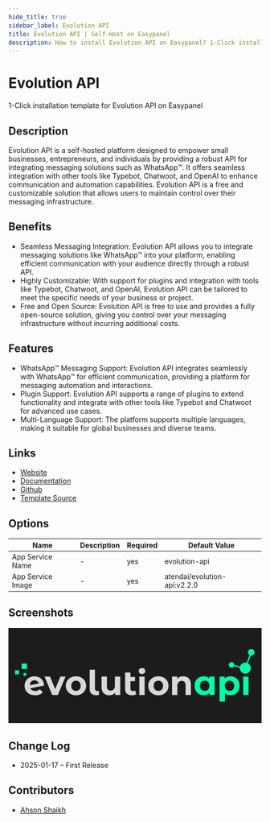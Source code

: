 ```yaml
---
hide_title: true
sidebar_label: Evolution API
title: Evolution API | Self-Host on Easypanel
description: How to install Evolution API on Easypanel? 1-Click installation template for Evolution API on Easypanel
---
```


<!-- generated -->

# Evolution API

1-Click installation template for Evolution API on Easypanel

## Description

Evolution API is a self-hosted platform designed to empower small businesses, entrepreneurs, and individuals by providing a robust API for integrating messaging solutions such as WhatsApp™. It offers seamless integration with other tools like Typebot, Chatwoot, and OpenAI to enhance communication and automation capabilities. Evolution API is a free and customizable solution that allows users to maintain control over their messaging infrastructure.

## Benefits

- Seamless Messaging Integration: Evolution API allows you to integrate messaging solutions like WhatsApp™ into your platform, enabling efficient communication with your audience directly through a robust API.
- Highly Customizable: With support for plugins and integration with tools like Typebot, Chatwoot, and OpenAI, Evolution API can be tailored to meet the specific needs of your business or project.
- Free and Open Source: Evolution API is free to use and provides a fully open-source solution, giving you control over your messaging infrastructure without incurring additional costs.

## Features

- WhatsApp™ Messaging Support: Evolution API integrates seamlessly with WhatsApp™ for efficient communication, providing a platform for messaging automation and interactions.
- Plugin Support: Evolution API supports a range of plugins to extend functionality and integrate with other tools like Typebot and Chatwoot for advanced use cases.
- Multi-Language Support: The platform supports multiple languages, making it suitable for global businesses and diverse teams.

## Links

- [Website](https://evolution-api.com)
- [Documentation](https://doc.evolution-api.com/v1/en/get-started/introduction)
- [Github](https://github.com/EvolutionAPI/evolution-api)
- [Template Source](https://github.com/easypanel-io/templates/tree/main/templates/evolutionapi)

## Options

Name | Description | Required | Default Value
-|-|-|-
App Service Name | - | yes | evolution-api
App Service Image | - | yes | atendai/evolution-api:v2.2.0

## Screenshots

![Evolution API Screenshot](./assets/screenshot.png)

## Change Log

- 2025-01-17 – First Release

## Contributors

- [Ahson Shaikh](https://github.com/Ahson-Shaikh)

